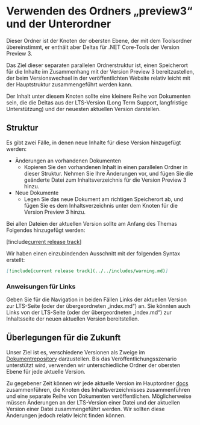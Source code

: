 # <a name="using-the-preview3-folder-and-sub-folders"></a>Verwenden des Ordners „preview3“ und der Unterordner

Dieser Ordner ist der Knoten der obersten Ebene, der mit dem Toolsordner übereinstimmt, er enthält aber Deltas für .NET Core-Tools der Version Preview 3.

Das Ziel dieser separaten parallelen Ordnerstruktur ist, einen Speicherort für die Inhalte im Zusammenhang mit der Version Preview 3 bereitzustellen, der beim Versionswechsel in der veröffentlichten Website relativ leicht mit der Hauptstruktur zusammengeführt werden kann.

Der Inhalt unter diesem Knoten sollte eine kleinere Reihe von Dokumenten sein, die die Deltas aus der LTS-Version (Long Term Support, langfristige Unterstützung) und der neuesten aktuellen Version darstellen. 

## <a name="structure"></a>Struktur

Es gibt zwei Fälle, in denen neue Inhalte für diese Version hinzugefügt werden:

* Änderungen an vorhandenen Dokumenten
    - Kopieren Sie den vorhandenen Inhalt in einen parallelen Ordner in dieser Struktur. Nehmen Sie Ihre Änderungen vor, und fügen Sie die geänderte Datei zum Inhaltsverzeichnis für die Version Preview 3 hinzu.
* Neue Dokumente
    - Legen Sie das neue Dokument am richtigen Speicherort ab, und fügen Sie es dem Inhaltsverzeichnis unter dem Knoten für die Version Preview 3 hinzu. 

Bei allen Dateien der aktuellen Version sollte am Anfang des Themas Folgendes hinzugefügt werden:

[!include[current release track](../includes/warning.md)]

Wir haben einen einzubindenden Ausschnitt mit der folgenden Syntax erstellt:

```markdown
[!include[current release track](../../includes/warning.md)]
```

### <a name="link-instructions"></a>Anweisungen für Links

Geben Sie für die Navigation in beiden Fällen Links der aktuellen Version zur LTS-Seite (oder der übergeordneten „index.md“) an.
Sie könnten auch Links von der LTS-Seite (oder der übergeordneten „index.md“) zur Inhaltsseite der neuen aktuellen Version bereitstellen.

## <a name="future-considerations"></a>Überlegungen für die Zukunft

Unser Ziel ist es, verschiedene Versionen als Zweige im [Dokumentrepository](https://github.com/dotnet/docs) darzustellen. Bis das Veröffentlichungsszenario unterstützt wird, verwenden wir unterschiedliche Ordner der obersten Ebene für jede aktuelle Version. 

Zu gegebener Zeit können wir jede aktuelle Version im Hauptordner [docs](../docs) zusammenführen, die Knoten des Inhaltsverzeichnisses zusammenführen und eine separate Reihe von Dokumenten veröffentlichen. Möglicherweise müssen Änderungen an der LTS-Version einer Datei und der aktuellen Version einer Datei zusammengeführt werden. Wir sollten diese Änderungen jedoch relativ leicht finden können.


<!--HONumber=Jan17_HO3-->


